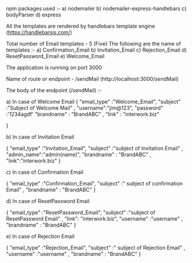npm packages used :-
a) nodemailer
b) nodemailer-express-handlebars
c) bodyParser
d) express


 All the templates are rendered by handlebars template engine  (https://handlebarsjs.com/)


Total number of Email templates -  5 (Five)
The following are the name of templates :-
 a) Confirmation_Email
 b) Invitation_Email
 c) Rejection_Email
 d) ResetPassword_Email
 e) Welcome_Email


The application is running on port 3000

Name of route or endpoint -  /sendMail (http://localhost:3000/sendMail)

The body of the endpoint (/sendMail) :-

a) In case of  Welcome Email
{
	"email_type" :"Welcome_Email",
 	"subject" :"Subject of Welcome Mail" ,
    "username":"jim@123",
    "password" :'1234agdf'
    "brandname" : "BrandABC" ,
    "link"      : "interwork.biz"

  }

b) In case of Invitation Email

 {	"email_type" :"Invitation_Email",
 	"subject" :"subject of Invitation Email" ,
 	"admin_name":"admin(name)",
	"brandname" : "BrandABC" ,
	"link":"interwork.biz"
 }

c) In case of Confirmation Email

 {	"email_type" :"Confirmation_Email",
 	"subject" :" subject of confirmation Email" ,
 	"brandname" : "BrandABC"
 }

d) In case of  ResetPassword Email

 {	"email_type" :"ResetPassword_Email",
 	"subject" :"subject of  ResetPassword Email" ,
 	"link": "interwork.biz",
 	"username" :"username" ,
	"brandname" : "BrandABC"
 }

e) In case of Rejection Email

 {	"email_type" :"Rejection_Email",
 	"subject" :" subject of Rejection Email" ,
	"username" :"username" ,
	"brandname" : "BrandABC"
 }

